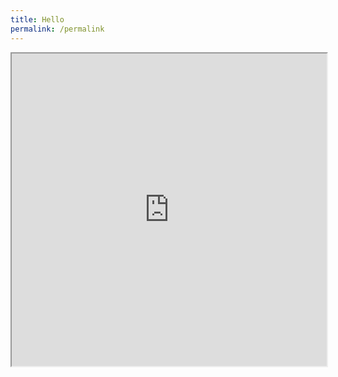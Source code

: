 ```yaml
---
title: Hello
permalink: /permalink
---
```

<iframe src="https://staging.checkfirst.gov.sg/c/cbb1a84d-498d-49eb-be80-f85e80c05d76" style="width:100%;height:500px"></iframe>
